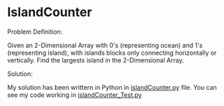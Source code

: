 # IslandCounter

Problem Definition:

Given an 2-Dimensional Array with 0's (representing ocean) and 1's (representing island), with islands blocks only connecting horizontally or vertically. Find the largests island in the 2-Dimensional Array.

Solution:

My solution has been writtern in Python in [islandCounter.py](https://github.com/IestynGage/IslandCounter/blob/master/IslandCounter/islandCounter.py) file. You can see my code working in [islandCounter_Test.py](https://github.com/IestynGage/IslandCounter/blob/master/IslandCounter/islandCounter_Test.py)
